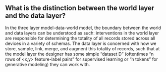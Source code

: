 ## What is the distinction between the world layer and the data layer?
In the three layer model-data-world model, the boundary between the world and data layers can be understood as such: interventions in the world layer are responsible for determining the totality of all records stored across all devices in a variety of schemas. The data layer is concerned with how we store, sample, link, merge, and augment this totality of records, such that at the model layer the designer has some simple “dataset D” (oftentimes “n rows of <x,y> feature-label pairs” for supervised learning or “n tokens” for generative modeling) they can work with.



